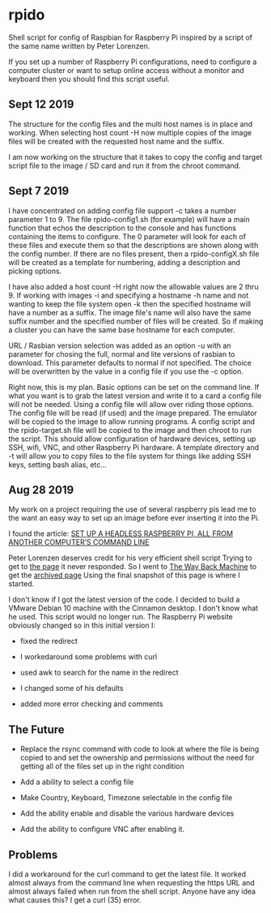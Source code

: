 # rpido

Shell script for config of Raspbian for Raspberry Pi inspired by a script of the same name written by Peter Lorenzen.

If you set up a number of Raspberry Pi configurations, need to configure a computer cluster or want to setup online access without a monitor and keyboard then you should find this script useful.

## Sept 12 2019

The structure for the config files and the multi host names is in place and working. When selecting host count -H now multiple copies of the image files will be created with the requested host name and the suffix.

I am now working on the structure that it takes to copy the config and target script file to the image / SD card and run it from the chroot command.

## Sept 7 2019

I have concentrated on adding config file support -c takes a number parameter 1 to 9. The file rpido-config1.sh (for example) will have a main function that echos the description to the console and has functions containing the items to configure.  The 0 parameter will look for each of these files and execute them so that the descriptions are shown along with the config number.  If there are no files present, then a rpido-configX.sh file will be created as a template for numbering, adding a description and picking options.

I have also added a host count -H right now the allowable values are 2 thru 9.  If working with images -i and specifying a hostname -h name and not wanting to keep the file system open -k then the specified hostname will have a number as a suffix.  The image file's name will also have the same suffix number and the specified number of files will be created.  So if making a cluster you can have the same base hostname for each computer.

URL / Rasbian version selection was added as an option -u with an parameter for chosing the full, normal and lite versions of rasbian to download.  This parameter defaults to normal if not specified. The choice will be overwritten by the value in a config file if you use the -c option.

Right now, this is my plan.  Basic options can be set on the command line. If what you want is to grab the latest version and write it to a card a config file will not be needed. Using a config file will allow over riding those options. The config file will be read (if used) and the image prepared. The emulator will be copied to the image to allow running programs. A config script and the rpido-target.sh file will be copied to the image and then chroot to run the script.  This should allow configuration of hardware devices, setting up SSH, wifi, VNC, and other Raspberry Pi hardware.  A template directory and -t will allow you to copy files to the file system for things like adding SSH keys, setting bash alias, etc...

## Aug 28 2019

My work on a project requiring the use of several raspberry pis lead me to the want an easy way to set up an image before ever inserting it into the Pi.

I found the article:
[SET UP A HEADLESS RASPBERRY PI, ALL FROM ANOTHER COMPUTER’S COMMAND LINE](https://hackaday.com/2018/11/24/set-up-a-headless-raspberry-pi-all-from-another-computers-command-line/)

Peter Lorenzen deserves credit for his very efficient shell script
Trying to get to [the page](http://peter.lorenzen.us/linux/headless-raspberry-pi-configuration) it never responded. So I went to [The Way Back Machine](https://archive.org) to get the [archived page](https://web.archive.org/web/20190131013305/http://peter.lorenzen.us/linux/headless-raspberry-pi-configuration) Using the final snapshot of this page is where I started.

I don't know if I got the latest version of the code. I decided to build a VMware Debian 10 machine with the Cinnamon desktop. I don't know what he used. This script would no longer run. The Raspberry Pi website obviously changed so in this initial version I:

- fixed the redirect

- I workedaround some problems with curl

- used awk to search for the name in the redirect

- I changed some of his defaults

- added more error checking and comments

## The Future

- Replace the rsync command with code to look at where the file is being copied to and set the ownership and permissions without the need for getting all of the files set up in the right condition

- Add a ability to select a config file

- Make Country, Keyboard, Timezone selectable in the config file

- Add the ability enable and disable the various hardware devices

- Add the ability to configure VNC after enabling it.

## Problems

I did a workaround for the curl command to get the latest file. It worked almost always from the command line when requesting the https URL and almost always failed when run from the shell script. Anyone have any idea what causes this?  I get a curl (35) error.
